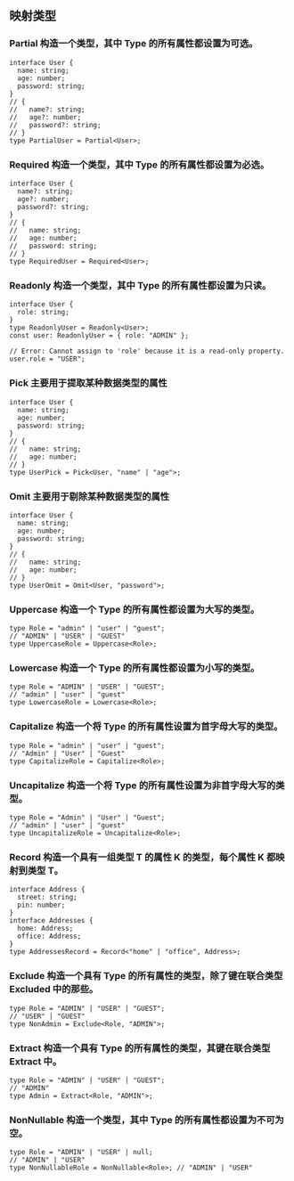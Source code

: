 ## 映射类型
### Partial 构造一个类型，其中 Type 的所有属性都设置为可选。
```
interface User {
  name: string;
  age: number;
  password: string;
}
// {
//   name?: string;
//   age?: number;
//   password?: string;
// }
type PartialUser = Partial<User>;
```
### Required 构造一个类型，其中 Type 的所有属性都设置为必选。
```
interface User {
  name?: string;
  age?: number;
  password?: string;
}
// {
//   name: string;
//   age: number;
//   password: string;
// }
type RequiredUser = Required<User>;
```
### Readonly 构造一个类型，其中 Type 的所有属性都设置为只读。
```
interface User {
  role: string;
}
type ReadonlyUser = Readonly<User>;
const user: ReadonlyUser = { role: "ADMIN" };

// Error: Cannot assign to 'role' because it is a read-only property.
user.role = "USER"; 
```
### Pick 主要用于提取某种数据类型的属性
```
interface User {
  name: string;
  age: number;
  password: string;
}
// {
//   name: string;
//   age: number;
// }
type UserPick = Pick<User, "name" | "age">;
```
### Omit 主要用于剔除某种数据类型的属性
```
interface User {
  name: string;
  age: number;
  password: string;
}
// {
//   name: string;
//   age: number;
// }
type UserOmit = Omit<User, "password">;
```
### Uppercase 构造一个 Type 的所有属性都设置为大写的类型。
```
type Role = "admin" | "user" | "guest";
// "ADMIN" | "USER" | "GUEST"
type UppercaseRole = Uppercase<Role>;
```
### Lowercase 构造一个 Type 的所有属性都设置为小写的类型。
```
type Role = "ADMIN" | "USER" | "GUEST";
// "admin" | "user" | "guest"
type LowercaseRole = Lowercase<Role>;
```
### Capitalize 构造一个将 Type 的所有属性设置为首字母大写的类型。
```
type Role = "admin" | "user" | "guest";
// "Admin" | "User" | "Guest"
type CapitalizeRole = Capitalize<Role>;
```
### Uncapitalize 构造一个将 Type 的所有属性设置为非首字母大写的类型。
```
type Role = "Admin" | "User" | "Guest";
// "admin" | "user" | "guest"
type UncapitalizeRole = Uncapitalize<Role>; 
```
### Record 构造一个具有一组类型 T 的属性 K 的类型，每个属性 K 都映射到类型 T。
```
interface Address {
  street: string;
  pin: number;
}
interface Addresses {
  home: Address;
  office: Address;
}
type AddressesRecord = Record<"home" | "office", Address>;
```
### Exclude 构造一个具有 Type 的所有属性的类型，除了键在联合类型 Excluded 中的那些。
```
type Role = "ADMIN" | "USER" | "GUEST";
// "USER" | "GUEST"
type NonAdmin = Exclude<Role, "ADMIN">;
```
### Extract 构造一个具有 Type 的所有属性的类型，其键在联合类型 Extract 中。
```
type Role = "ADMIN" | "USER" | "GUEST";
// "ADMIN"
type Admin = Extract<Role, "ADMIN">;
```
### NonNullable 构造一个类型，其中 Type 的所有属性都设置为不可为空。
```
type Role = "ADMIN" | "USER" | null;
// "ADMIN" | "USER"
type NonNullableRole = NonNullable<Role>; // "ADMIN" | "USER"
```